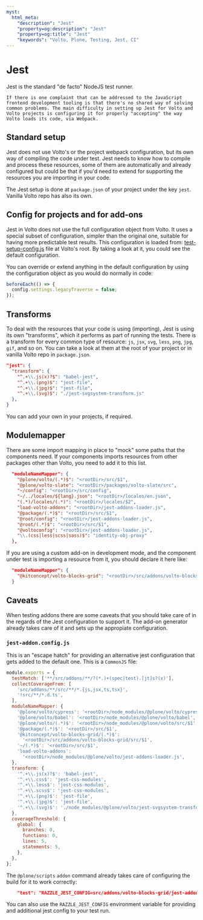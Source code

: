 ```yaml
---
myst:
  html_meta:
    "description": "Jest"
    "property=og:description": "Jest"
    "property=og:title": "Jest"
    "keywords": "Volto, Plone, Testing, Jest, CI"
---
```


# Jest

Jest is the standard "de facto" NodeJS test runner.

```{warning}
If there is one complaint that can be addressed to the JavaScript frontend development tooling is that there's no shared way of solving common problems. The main difficulty in setting up Jest for Volto and Volto projects is configuring it for properly "accepting" the way Volto loads its code, via Webpack.
```

## Standard setup

Jest does not use Volto's or the project webpack configuration, but its own way of compiling the code under test. Jest needs to know how to compile and process these resources, some of them are automatically and already configured but could be that if you'd need to extend for supporting the resources you are importing in your code.

The Jest setup is done at `package.json` of your project under the key `jest`. Vanilla Volto repo has also its own.

## Config for projects and for add-ons

Jest in Volto does not use the full configuration object from Volto. It uses a special subset of configuration, simpler than the original one, suitable for having more predictable test results. This configuration is loaded from: [test-setup-config.js][1] file at Volto's root. By taking a look at it, you could see the default configuration.

You can override or extend anything in the default configuration by using the configuration object as you would do normally in code:

[1]: https://github.com/plone/volto/blob/42f2dfc8abc0defa5f3ebef5bcfb6265342ffdc7/test-setup-config.js

```js
beforeEach(() => {
  config.settings.legacyTraverse = false;
});
```

## Transforms

To deal with the resources that your code is using (importing), Jest is using its own "transforms", which it performs as part of running the tests. There is a transform for every common type of resource: `js`, `jsx`, `svg`, `less`, `png`, `jpg`, `gif`, and so on. You can take a look at them at the root of your project or in vanilla Volto repo in `package.json`.

```json
"jest": {
  "transform": {
    "^.+\\.js(x)?$": "babel-jest",
    "^.+\\.(png)$": "jest-file",
    "^.+\\.(jpg)$": "jest-file",
    "^.+\\.(svg)$": "./jest-svgsystem-transform.js"
  },
}
```

You can add your own in your projects, if required.

## Modulemapper

There are some import mapping in place to "mock" some paths that the components need.
If your components imports resources from other packages other than Volto, you need to add it to this list.

```json
  "moduleNameMapper": {
    "@plone/volto/(.*)$": "<rootDir>/src/$1",
    "@plone/volto-slate": "<rootDir>/packages/volto-slate/src",
    "~/config": "<rootDir>/src/config",
    "~/../locales/${lang}.json": "<rootDir>/locales/en.json",
    "(.*)/locales/(.*)": "<rootDir>/locales/$2",
    "load-volto-addons": "<rootDir>/jest-addons-loader.js",
    "@package/(.*)$": "<rootDir>/src/$1",
    "@root/config": "<rootDir>/jest-addons-loader.js",
    "@root/(.*)$": "<rootDir>/src/$1",
    "@voltoconfig": "<rootDir>/jest-addons-loader.js",
    "\\.(css|less|scss|sass)$": "identity-obj-proxy"
  },
```

If you are using a custom add-on in development mode, and the component under test is importing a resource from it, you should declare it here like:

```json
  "moduleNameMapper": {
    "@kitconcept/volto-blocks-grid": "<rootDir>/src/addons/volto-blocks-grid/src",
  }
```

## Caveats

When testing addons there are some caveats that you should take care of in the regards of the Jest configuration to support it. The add-on generator already takes care of it and sets up the appropiate configuration.

### `jest-addon.config.js`

This is an "escape hatch" for providing an alternative jest configuration that gets added to the default one. This is a `CommonJS` file:

```js
module.exports = {
  testMatch: ['**/src/addons/**/?(*.)+(spec|test).[jt]s?(x)'],
  collectCoverageFrom: [
    'src/addons/**/src/**/*.{js,jsx,ts,tsx}',
    '!src/**/*.d.ts',
  ],
  moduleNameMapper: {
    '@plone/volto/cypress': '<rootDir>/node_modules/@plone/volto/cypress',
    '@plone/volto/babel': '<rootDir>/node_modules/@plone/volto/babel',
    '@plone/volto/(.*)$': '<rootDir>/node_modules/@plone/volto/src/$1',
    '@package/(.*)$': '<rootDir>/src/$1',
    '@kitconcept/volto-blocks-grid/(.*)$':
      '<rootDir>/src/addons/volto-blocks-grid/src/$1',
    '~/(.*)$': '<rootDir>/src/$1',
    'load-volto-addons':
      '<rootDir>/node_modules/@plone/volto/jest-addons-loader.js',
  },
  transform: {
    '^.+\\.js(x)?$': 'babel-jest',
    '^.+\\.css$': 'jest-css-modules',
    '^.+\\.less$': 'jest-css-modules',
    '^.+\\.scss$': 'jest-css-modules',
    '^.+\\.(png)$': 'jest-file',
    '^.+\\.(jpg)$': 'jest-file',
    '^.+\\.(svg)$': './node_modules/@plone/volto/jest-svgsystem-transform.js',
  },
  coverageThreshold: {
    global: {
      branches: 0,
      functions: 0,
      lines: 5,
      statements: 5,
    },
  },
};
```

The `@plone/scripts` `addon` command already takes care of configuring the build for it to work correctly:

```json
    "test": "RAZZLE_JEST_CONFIG=src/addons/volto-blocks-grid/jest-addon.config.js razzle test --passWithNoTests",
```

You can also use the `RAZZLE_JEST_CONFIG` environment variable for providing and additional jest config to your test run.
